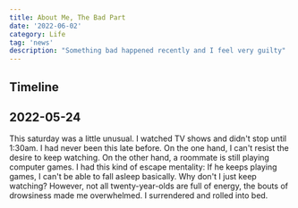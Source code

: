 ```yaml
---
title: About Me, The Bad Part
date: '2022-06-02'
category: Life
tag: 'news'
description: "Something bad happened recently and I feel very guilty"
---
```


## Timeline

## 2022-05-24

This saturday was a little unusual. I watched TV shows and didn't stop until 1:30am. I had never been this late before. On the one hand, I can't resist the desire to keep watching. On the other hand, a roommate is still playing computer games. I had this kind of escape mentality: If he keeps playing games, I can't be able to fall asleep basically. Why don't I just keep watching? However, not all twenty-year-olds are full of energy, the bouts of drowsiness made me overwhelmed. I surrendered and rolled into bed.

